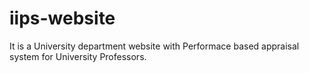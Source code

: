 # iips-website
It is a University department website with Performace based appraisal system for University Professors.
